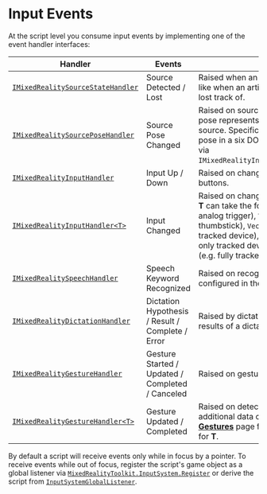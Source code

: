 # Input Events

At the script level you consume input events by implementing one of the event handler interfaces:

Handler | Events | Description
--- | --- | ---
[`IMixedRealitySourceStateHandler`](xref:Microsoft.MixedReality.Toolkit.Input.IMixedRealitySourceStateHandler) | Source Detected / Lost | Raised when an input source is detected/lost, like when an articulated hand is detected or lost track of.
[`IMixedRealitySourcePoseHandler`](xref:Microsoft.MixedReality.Toolkit.Input.IMixedRealitySourcePoseHandler) | Source Pose Changed | Raised on source pose changes. The source pose represents the general pose of the input source. Specific poses, like the grip or pointer pose in a six DOF controller, can be obtained via `IMixedRealityInputHandler<MixedRealityPose>`.
[`IMixedRealityInputHandler`](xref:Microsoft.MixedReality.Toolkit.Input.IMixedRealityInputHandler) | Input Up / Down | Raised on changes to on/off inputs like buttons.
[`IMixedRealityInputHandler<T>`](xref:Microsoft.MixedReality.Toolkit.Input.IMixedRealityInputHandler`1) | Input Changed | Raised on changes to inputs of the given type. **T** can take the following values: `float` (e.g. analog trigger), `Vector2` (e.g. gamepad thumbstick), `Vector3` (e.g. position-only tracked device), `Quaternion` (e.g. orientation-only tracked device) and [`MixedRealityPose`](xref:Microsoft.MixedReality.Toolkit.Utilities.MixedRealityPose) (e.g. fully tracked device).
[`IMixedRealitySpeechHandler`](xref:Microsoft.MixedReality.Toolkit.Input.IMixedRealitySpeechHandler) | Speech Keyword Recognized | Raised on recognition of one of the keywords configured in the *Speech Commands Profile*.
[`IMixedRealityDictationHandler`](xref:Microsoft.MixedReality.Toolkit.Input.IMixedRealityDictationHandler) | Dictation Hypothesis / Result / Complete / Error | Raised by dictation systems to report the results of a dictation session.
[`IMixedRealityGestureHandler`](xref:Microsoft.MixedReality.Toolkit.Input.IMixedRealityGestureHandler) | Gesture Started / Updated / Completed / Canceled | Raised on gesture detection.
[`IMixedRealityGestureHandler<T>`](xref:Microsoft.MixedReality.Toolkit.Input.IMixedRealityGestureHandler`1) | Gesture Updated / Completed | Raised on detection of gestures containing additional data of the given type. See the [**Gestures**](Gestures.md) page for details on possible values for **T**.

By default a script will receive events only while in focus by a pointer. To receive events while out of focus, register the script's game object as a global listener via [`MixedRealityToolkit.InputSystem.Register`](xref:Microsoft.MixedReality.Toolkit.IMixedRealityEventSystem) or derive the script from [`InputSystemGlobalListener`](xref:Microsoft.MixedReality.Toolkit.Input.InputSystemGlobalListener).